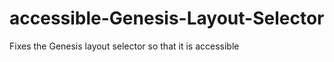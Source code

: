 accessible-Genesis-Layout-Selector
==================================

Fixes the Genesis layout selector so that it is accessible
